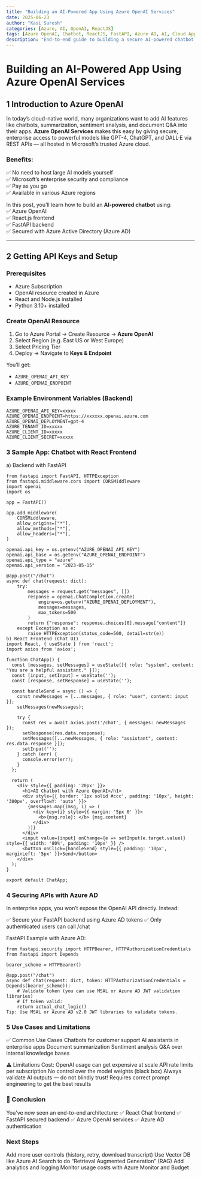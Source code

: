 ```yaml
---
title: "Building an AI-Powered App Using Azure OpenAI Services"
date: 2025-06-23
author: "Kasi Suresh"
categories: [Azure, AI, OpenAI, ReactJS]
tags: [Azure OpenAI, Chatbot, ReactJS, FastAPI, Azure AD, AI, Cloud Apps]
description: "End-to-end guide to building a secure AI-powered chatbot using Azure OpenAI Services with React frontend and FastAPI backend."
---
```


# Building an AI-Powered App Using Azure OpenAI Services

## 1 Introduction to Azure OpenAI

In today’s cloud-native world, many organizations want to add AI features like chatbots, summarization, sentiment analysis, and document Q&A into their apps. **Azure OpenAI Services** makes this easy by giving secure, enterprise access to powerful models like GPT-4, ChatGPT, and DALL·E via REST APIs — all hosted in Microsoft’s trusted Azure cloud.

### Benefits:
✅ No need to host large AI models yourself  
✅ Microsoft’s enterprise security and compliance  
✅ Pay as you go  
✅ Available in various Azure regions  

In this post, you’ll learn how to build an **AI-powered chatbot** using:  
✅ Azure OpenAI  
✅ React.js frontend  
✅ FastAPI backend  
✅ Secured with Azure Active Directory (Azure AD)  

---

## 2 Getting API Keys and Setup

### Prerequisites
- Azure Subscription  
- OpenAI resource created in Azure  
- React and Node.js installed  
- Python 3.10+ installed  

### Create OpenAI Resource
1. Go to Azure Portal → Create Resource → **Azure OpenAI**  
2. Select Region (e.g. East US or West Europe)  
3. Select Pricing Tier  
4. Deploy → Navigate to **Keys & Endpoint**  

You’ll get:  
- `AZURE_OPENAI_API_KEY`  
- `AZURE_OPENAI_ENDPOINT`  

### Example Environment Variables (Backend)

```
AZURE_OPENAI_API_KEY=xxxxx
AZURE_OPENAI_ENDPOINT=https://xxxxxx.openai.azure.com
AZURE_OPENAI_DEPLOYMENT=gpt-4
AZURE_TENANT_ID=xxxxx
AZURE_CLIENT_ID=xxxxx
AZURE_CLIENT_SECRET=xxxxx
```
### 3 Sample App: Chatbot with React Frontend

a) Backend with FastAPI

```
from fastapi import FastAPI, HTTPException
from fastapi.middleware.cors import CORSMiddleware
import openai
import os

app = FastAPI()

app.add_middleware(
    CORSMiddleware,
    allow_origins=["*"],  
    allow_methods=["*"],
    allow_headers=["*"],
)

openai.api_key = os.getenv("AZURE_OPENAI_API_KEY")
openai.api_base = os.getenv("AZURE_OPENAI_ENDPOINT")
openai.api_type = "azure"
openai.api_version = "2023-05-15"

@app.post("/chat")
async def chat(request: dict):
    try:
        messages = request.get("messages", [])
        response = openai.ChatCompletion.create(
            engine=os.getenv("AZURE_OPENAI_DEPLOYMENT"),
            messages=messages,
            max_tokens=500
        )
        return {"response": response.choices[0].message["content"]}
    except Exception as e:
        raise HTTPException(status_code=500, detail=str(e))
b) React Frontend (Chat UI)
import React, { useState } from 'react';
import axios from 'axios';

function ChatApp() {
  const [messages, setMessages] = useState([{ role: "system", content: "You are a helpful assistant." }]);
  const [input, setInput] = useState('');
  const [response, setResponse] = useState('');

  const handleSend = async () => {
    const newMessages = [...messages, { role: "user", content: input }];
    setMessages(newMessages);

    try {
      const res = await axios.post('/chat', { messages: newMessages });
      setResponse(res.data.response);
      setMessages([...newMessages, { role: "assistant", content: res.data.response }]);
      setInput('');
    } catch (err) {
      console.error(err);
    }
  };

  return (
    <div style={{ padding: '20px' }}>
      <h1>AI Chatbot with Azure OpenAI</h1>
      <div style={{ border: '1px solid #ccc', padding: '10px', height: '300px', overflowY: 'auto' }}>
        {messages.map((msg, i) => (
          <div key={i} style={{ margin: '5px 0' }}>
            <b>{msg.role}: </b> {msg.content}
          </div>
        ))}
      </div>
      <input value={input} onChange={e => setInput(e.target.value)} style={{ width: '80%', padding: '10px' }} />
      <button onClick={handleSend} style={{ padding: '10px', marginLeft: '5px' }}>Send</button>
    </div>
  );
}

export default ChatApp;
```

### 4 Securing APIs with Azure AD
In enterprise apps, you won’t expose the OpenAI API directly. Instead:

✅ Secure your FastAPI backend using Azure AD tokens
✅ Only authenticated users can call /chat

FastAPI Example with Azure AD:

```
from fastapi.security import HTTPBearer, HTTPAuthorizationCredentials
from fastapi import Depends

bearer_scheme = HTTPBearer()

@app.post("/chat")
async def chat(request: dict, token: HTTPAuthorizationCredentials = Depends(bearer_scheme)):
    # Validate token (you can use MSAL or Azure AD JWT validation libraries)
    # If token valid:
    return actual_chat_logic()
Tip: Use MSAL or Azure AD v2.0 JWT libraries to validate tokens.
```

### 5 Use Cases and Limitations
✅ Common Use Cases
Chatbots for customer support
AI assistants in enterprise apps
Document summarization
Sentiment analysis
Q&A over internal knowledge bases

⚠️ Limitations
Cost: OpenAI usage can get expensive at scale
API rate limits per subscription
No control over the model weights (black box)
Always validate AI outputs — do not blindly trust!
Requires correct prompt engineering to get the best results

### 🚀 Conclusion
You’ve now seen an end-to-end architecture:
✅ React Chat frontend
✅ FastAPI secured backend
✅ Azure OpenAI services
✅ Azure AD authentication

### Next Steps
Add more user controls (history, retry, download transcript)
Use Vector DB like Azure AI Search to do “Retrieval Augmented Generation” (RAG)
Add analytics and logging
Monitor usage costs with Azure Monitor and Budget